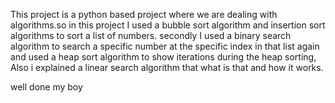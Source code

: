 This project is a python based project where we are dealing with algorithms.so in this project I used a bubble sort algorithm and insertion sort algorithms to sort a list of numbers. secondly I used a binary search algorithm to search a specific number at the specific index in that list again and used a heap sort algorithm to show iterations during the heap sorting, Also i explained a linear search algorithm that what is that and how it works.  

well done my boy